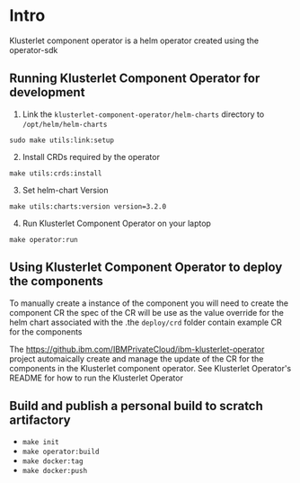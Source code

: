 # Intro 
Klusterlet component operator is a helm operator created using the operator-sdk


## Running Klusterlet Component Operator for development 
1. Link the `klusterlet-component-operator/helm-charts` directory to `/opt/helm/helm-charts`
```
sudo make utils:link:setup
```

2. Install CRDs required by the operator 
```
make utils:crds:install
```

3. Set helm-chart Version
```
make utils:charts:version version=3.2.0
```

4. Run Klusterlet Component Operator on your laptop
```
make operator:run
```

## Using Klusterlet Component Operator to deploy the components 
To manually create a instance of the component you will need to create the component CR the spec of the CR will be use as the value override for the helm chart associated with the .the `deploy/crd` folder contain example CR for the components 

The https://github.ibm.com/IBMPrivateCloud/ibm-klusterlet-operator project automaically create and manage the update of the CR for the components in the Klusterlet component operator. See Klusterlet Operator's README for how to run the Klusterlet Operator

## Build and publish a personal build to scratch artifactory
- `make init`
- `make operator:build`
- `make docker:tag`
- `make docker:push`
